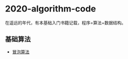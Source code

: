 # 2020-algorithm-code
在遥远的年代，有本基础入门书籍记载，程序=算法+数据结构。

## 基础算法
- [冒泡算法](https://github.com/oneweekonething-ch/2020-algorithm-code/blob/master/algorithm/sorting/BubbleSort.cpp)
